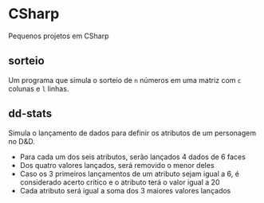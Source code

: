 # CSharp

Pequenos projetos em CSharp

## sorteio
Um programa que simula o sorteio de `n` números em uma matriz com `c` colunas e `l` linhas.

## dd-stats
Simula o lançamento de dados para definir os atributos de um personagem no D&D.
- Para cada um dos seis atributos, serão lançados 4 dados de 6 faces
- Dos quatro valores lançados, será removido o menor deles
- Caso os 3 primeiros lançamentos de um atributo sejam igual a 6, é considerado acerto crítico e o atributo terá o valor igual a 20
- Cada atributo será igual a soma dos 3 maiores valores lançados